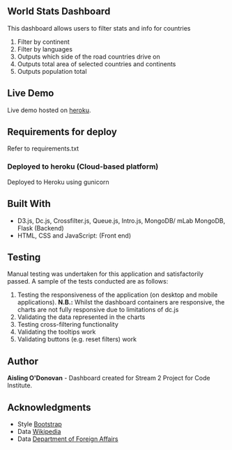 ## World Stats Dashboard

This dashboard allows users to filter stats and info for countries
1.  Filter by continent
2.	Filter by languages
4.	Outputs which side of the road countries drive on
5.	Outputs total area of selected countries and continents
6.	Outputs population total


## Live Demo

Live demo hosted on [heroku](https://sheltered-beach-43367.herokuapp.com/).

## Requirements for deploy

Refer to requirements.txt

### Deployed to heroku (Cloud-based platform)

Deployed to Heroku using gunicorn


## Built With

* D3.js, Dc.js, Crossfilter.js, Queue.js, Intro.js, MongoDB/ mLab MongoDB, Flask (Backend)
* HTML, CSS and JavaScript: (Front end)

## Testing

Manual testing was undertaken for this application and satisfactorily passed. A sample of the tests conducted are as follows:
1.	Testing the responsiveness of the application (on desktop and mobile applications). **N.B.:** Whilst the dashboard 
containers are responsive, the charts are not fully responsive due to limitations of dc.js
2.	Validating the data represented in the charts
3.	Testing cross-filtering functionality
3.	Validating the tooltips work
4.	Validating buttons (e.g. reset filters) work

## Author

**Aisling O'Donovan** - Dashboard created for Stream 2 Project for Code Institute.

## Acknowledgments

* Style [Bootstrap](https://startbootstrap.com/)
* Data [Wikipedia](https://www.wikipedia.com/) 
* Data [Department of Foreign Affairs](https://www.dfa.ie/) 

